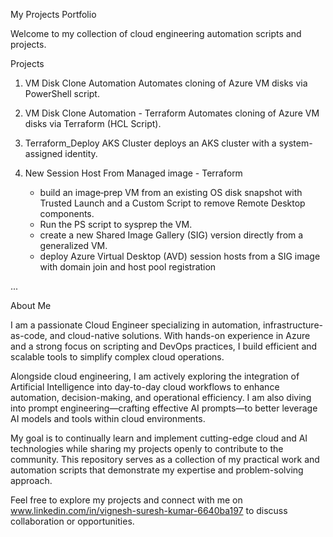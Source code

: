 My Projects Portfolio


Welcome to my collection of cloud engineering automation scripts and projects.

Projects
1. VM Disk Clone Automation
Automates cloning of Azure VM disks via PowerShell script.

2. VM Disk Clone Automation - Terraform
Automates cloning of Azure VM disks via Terraform (HCL Script).

3. Terraform_Deploy AKS Cluster
deploys an AKS cluster with a system-assigned identity.

4. New Session Host From Managed image - Terraform
   - build an image‑prep VM from an existing OS disk snapshot with Trusted Launch and a Custom Script to remove Remote Desktop components.
   - Run the PS script to sysprep the VM.
   - create a new Shared Image Gallery (SIG) version directly from a generalized VM.
   - deploy Azure Virtual Desktop (AVD) session hosts from a SIG image with domain join and host pool registration   

...

About Me

I am a passionate Cloud Engineer specializing in automation, infrastructure-as-code, and cloud-native solutions. With hands-on experience in Azure and a strong focus on scripting and DevOps practices, I build efficient and scalable tools to simplify complex cloud operations.

Alongside cloud engineering, I am actively exploring the integration of Artificial Intelligence into day-to-day cloud workflows to enhance automation, decision-making, and operational efficiency. I am also diving into prompt engineering—crafting effective AI prompts—to better leverage AI models and tools within cloud environments.

My goal is to continually learn and implement cutting-edge cloud and AI technologies while sharing my projects openly to contribute to the community. This repository serves as a collection of my practical work and automation scripts that demonstrate my expertise and problem-solving approach.

Feel free to explore my projects and connect with me on www.linkedin.com/in/vignesh-suresh-kumar-6640ba197 to discuss collaboration or opportunities.
